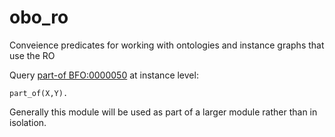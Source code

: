 # obo_ro

Conveience predicates for working with ontologies and instance graphs that use the RO

Query [part-of BFO:0000050](http://purl.obolibrary.org/obo/BFO_0000050) at instance level:

```
part_of(X,Y).
```

Generally this module will be used as part of a larger module rather than in isolation.
